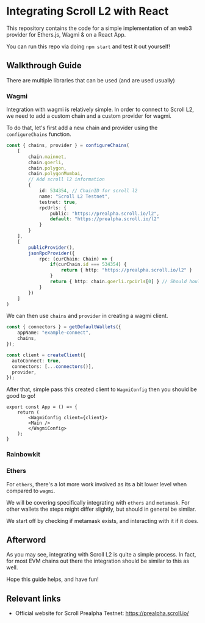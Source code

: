 # Integrating Scroll L2 with React

This repository contains the code for a simple implementation of an web3 provider for Ethers.js, Wagmi &  on a React App. 

You can run this repo via doing `npm start` and test it out yourself!


## Walkthrough Guide

There are multiple libraries that can be used (and are used usually)

### Wagmi

Integration with wagmi is relatively simple. In order to connect to Scroll L2, we need to add a custom chain and a custom provider for wagmi.

To do that, let's first add a new chain and provider using the `configureChains` function.


```typescript
const { chains, provider } = configureChains(
    [
        chain.mainnet,
        chain.goerli,
        chain.polygon,
        chain.polygonMumbai,
        // Add scroll l2 information
        {
            id: 534354, // ChainID for scroll l2
            name: "Scroll L2 Testnet",
            testnet: true,
            rpcUrls: {
                public: "https://prealpha.scroll.io/l2",
                default: "https://prealpha.scroll.io/l2"
            } 
        }
    ],
    [
        publicProvider(),
        jsonRpcProvider({
            rpc: (curChain: Chain) => {
                if(curChain.id === 534354) {
                    return { http: "https://prealpha.scroll.io/l2" }
                }
                return { http: chain.goerli.rpcUrls[0] } // Should hould ideally return a valid provider url
            }
        })
    ]
)
```

We can then use `chains` and `provider` in creating a wagmi client.

```typescript
const { connectors } = getDefaultWallets({
    appName: "example-connect",
    chains,
});

const client = createClient({
  autoConnect: true,
  connectors: [...connectors()],
  provider,
});
```

After that, simple pass this created client to `WagmiConfig` then you should be good to go!

```tsx
export const App = () => {
    return (
        <WagmiConfig client={client}>
        <Main />
        </WagmiConfig>
    );
}
```

### Rainbowkit


### Ethers

For `ethers`, there's a lot more work involved as its a bit lower level when compared to `wagmi`.

We will be covering specifically integrating with `ethers` and `metamask`. For other wallets the steps might differ slightly, but should in general be similar.

We start off by checking if metamask exists, and interacting with it if it does.

## Afterword

As you may see, integrating with Scroll L2 is quite a simple process. In fact, for most EVM chains out there the integration should be similar to this as well.

Hope this guide helps, and have fun!

## Relevant links

- Official website for Scroll Prealpha Testnet: https://prealpha.scroll.io/
